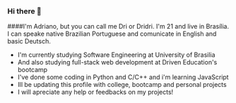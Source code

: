 ### Hi there 👋
####I'm Adriano, but you can call me Dri or Dridri. I'm 21 and live in Brasília. 
I can speake native Brazilian Portuguese and comunicate in English and basic Deutsch.

- I'm currently studying Software Engineering at University of Brasilia
- And also studying full-stack web development at Driven Education's bootcamp
- I've done some coding in Python and C/C++ and i'm learning JavaScript
- Ill be updating this profile with college, bootcamp and personal projects
- I will apreciate any help or feedbacks on my projects!
